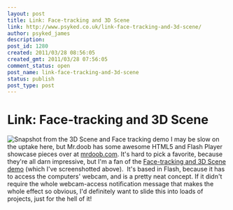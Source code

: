 ```yaml
---
layout: post
title: Link: Face-tracking and 3D Scene
link: http://www.psyked.co.uk/link-face-tracking-and-3d-scene/
author: psyked_james
description: 
post_id: 1280
created: 2011/03/28 08:56:05
created_gmt: 2011/03/28 07:56:05
comment_status: open
post_name: link-face-tracking-and-3d-scene
status: publish
post_type: post
---
```


# Link: Face-tracking and 3D Scene

![Snapshot from the 3D Scene and Face tracking demo](http://uploads.psyked.co.uk/2011/03/mrdoob.png) I may be slow on the uptake here, but Mr.doob has some awesome HTML5 and Flash Player showcase pieces over at [mrdoob.com](http://mrdoob.com/). It's hard to pick a favorite, because they're all darn impressive, but I'm a fan of the [Face-tracking and 3D Scene demo](http://mrdoob.com/90/Face_tracking_+_3D_Scene) (which I've screenshotted above).  It's based in Flash, because it has to access the computers' webcam, and is a pretty neat concept. If it didn't require the whole webcam-access notification message that makes the whole effect so obvious, I'd definitely want to slide this into loads of projects, just for the hell of it!